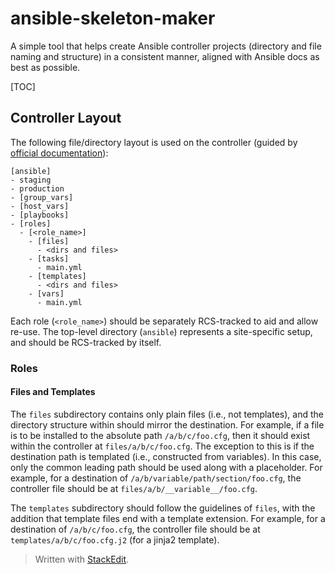# ansible-skeleton-maker
A simple tool that helps create Ansible controller projects (directory and file naming and structure) in a consistent manner, aligned with Ansible docs as best as possible.

[TOC]

## Controller Layout

The following file/directory layout is used on the controller (guided by [official documentation](http://docs.ansible.com/ansible/playbooks_roles.html)):

```
[ansible]
- staging
- production
- [group_vars]
- [host_vars]
- [playbooks]
- [roles]
  - [<role_name>]
    - [files]
      - <dirs and files>
    - [tasks]
      - main.yml
    - [templates]
      - <dirs and files>
    - [vars]
      - main.yml
```

Each role (`<role_name>`) should be separately RCS-tracked to aid and allow re-use. The top-level directory (`ansible`) represents a site-specific setup, and should be RCS-tracked by itself.

### Roles

#### Files and Templates

The `files` subdirectory contains only plain files (i.e., not templates), and the directory structure within should mirror the destination. For example, if a file is to be installed to the absolute path `/a/b/c/foo.cfg`, then it should exist within the controller at `files/a/b/c/foo.cfg`. The exception to this is if the destination path is templated (i.e., constructed from variables). In this case, only the common leading path should be used along with a placeholder. For example, for a destination of `/a/b/variable/path/section/foo.cfg`, the controller file should be at `files/a/b/__variable__/foo.cfg`.

The `templates` subdirectory should follow the guidelines of `files`, with the addition that template files end with a template extension. For example, for a destination of `/a/b/c/foo.cfg`, the controller file should be at `templates/a/b/c/foo.cfg.j2` (for a jinja2 template).


> Written with [StackEdit](https://stackedit.io/).
